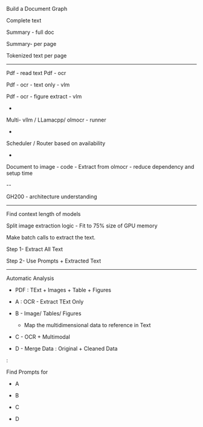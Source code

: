Build a Document Graph 

Complete text 

Summary - full doc 

Summary- per page 

Tokenized text per page 

---

Pdf - read text 
Pdf - ocr 

Pdf - ocr - text only - vlm

Pdf - ocr - figure extract - vlm


-
Multi- vllm / LLamacpp/ olmocr - runner

-
Scheduler / Router based on availability 

-

Document to image - code - 
Extract from olmocr - reduce dependency 
and setup time


--

GH200 - architecture understanding 


---

Find context length of models

Split image extraction logic - Fit to 75% size of GPU memory

Make batch calls to extract the text.


Step 1- Extract All Text

Step 2- Use Prompts + Extracted Text

---


Automatic Analysis

- PDF  : TExt + Images + Table + Figures

- A : OCR - Extract TExt Only

- B - Image/ Tables/ Figures
    - Map the multidimensional data to reference in Text

- C - OCR + Multimodal

- D - Merge Data  : Original + Cleaned Data

: 

Find Prompts for

- A

- B

- C

- D